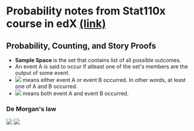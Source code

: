 # Probability notes from Stat110x course in edX [(link)](https://projects.iq.harvard.edu/stat110)

## Probability, Counting, and Story Proofs

+ **Sample Space** is the set that contains list of all possible outcomes.
+ An event A is said to occur if atleast one of the set's members are the output of some event.
+ <img src="https://render.githubusercontent.com/render/math?math=A \union B"> means either event A or event B occurred. In other words, at least one of A and B occurred.
+ <img src="https://render.githubusercontent.com/render/math?math=A \intersection B"> means both event A and event B occurred. 

### De Morgan's law
<img src="https://render.githubusercontent.com/render/math?math= (A \union B)^c = A^c \intersection B^c"> 
<img src="https://render.githubusercontent.com/render/math?math= (A \intersection B)^c = A^c \union B^c"> 

